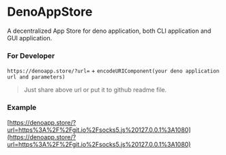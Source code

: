# DenoAppStore

A decentralized App Store for deno application, both CLI application and GUI application.

### For Developer

`https://denoapp.store/?url=` + `encodeURIComponent(your deno application url and parameters)`

> Just share above url or put it to github readme file.

### Example

[https://denoapp.store/?url=https%3A%2F%2Fgit.io%2Fsocks5.js%20127.0.0.1%3A1080](https://denoapp.store/?url=https%3A%2F%2Fgit.io%2Fsocks5.js%20127.0.0.1%3A1080)
